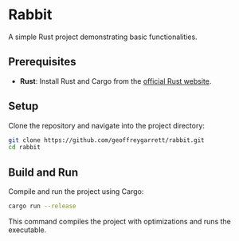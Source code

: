 
# Rabbit

A simple Rust project demonstrating basic functionalities.

## Prerequisites

- **Rust**: Install Rust and Cargo from the [official Rust website](https://www.rust-lang.org/tools/install).

## Setup

Clone the repository and navigate into the project directory:

```bash
git clone https://github.com/geoffreygarrett/rabbit.git
cd rabbit
```

## Build and Run

Compile and run the project using Cargo:

```bash
cargo run --release
```

This command compiles the project with optimizations and runs the executable.
